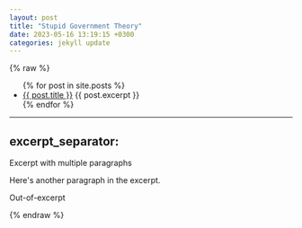 ```yaml
---
layout: post
title: "Stupid Government Theory"
date: 2023-05-16 13:19:15 +0300
categories: jekyll update
---
```

{% raw %}

<!-- Add the following code to display a list of posts with excerpts -->
<ul>
  {% for post in site.posts %}
    <li>
      <a href="{{ post.url }}">{{ post.title }}</a>
      {{ post.excerpt }}
    </li>
  {% endfor %}
</ul>

<!-- Add the excerpt separator to your post content -->
---
excerpt_separator: <!--more-->
---

<!-- Add your post content here -->
Excerpt with multiple paragraphs

Here's another paragraph in the excerpt.
<!--more-->
Out-of-excerpt

{% endraw %}
